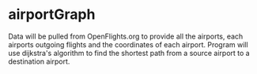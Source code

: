 # airportGraph
Data will be pulled from OpenFlights.org to provide all the airports, each airports outgoing flights and the coordinates of each airport.
Program will use dijkstra's algorithm to find the shortest path from a source airport to a destination airport.

